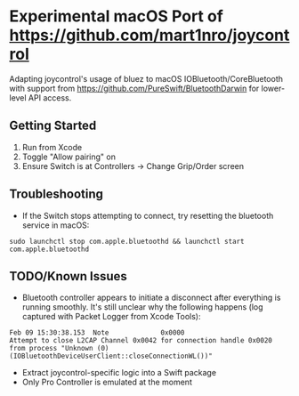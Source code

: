 # Experimental macOS Port of https://github.com/mart1nro/joycontrol

Adapting joycontrol's usage of bluez to macOS IOBluetooth/CoreBluetooth with support from https://github.com/PureSwift/BluetoothDarwin for lower-level API access.

## Getting Started

1. Run from Xcode
2. Toggle "Allow pairing" on
3. Ensure Switch is at Controllers -> Change Grip/Order screen

## Troubleshooting

* If the Switch stops attempting to connect, try resetting the bluetooth service in macOS:

```
sudo launchctl stop com.apple.bluetoothd && launchctl start com.apple.bluetoothd
```

## TODO/Known Issues

* Bluetooth controller appears to initiate a disconnect after everything is running smoothly. It's still unclear why the following happens (log captured with Packet Logger from Xcode Tools):

```
Feb 09 15:30:38.153  Note             0x0000                     Attempt to close L2CAP Channel 0x0042 for connection handle 0x0020 from process "Unknown (0) (IOBluetoothDeviceUserClient::closeConnectionWL())"
```
* Extract joycontrol-specific logic into a Swift package
* Only Pro Controller is emulated at the moment
